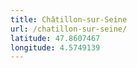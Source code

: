 ```yaml
---
title: Châtillon-sur-Seine
url: /chatillon-sur-seine/
latitude: 47.8607467
longitude: 4.5749139
---
```

